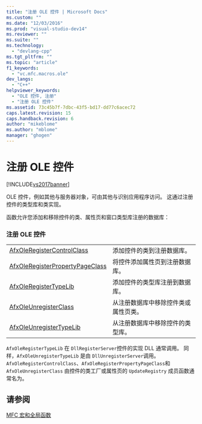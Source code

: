 ```yaml
---
title: "注册 OLE 控件 | Microsoft Docs"
ms.custom: ""
ms.date: "12/03/2016"
ms.prod: "visual-studio-dev14"
ms.reviewer: ""
ms.suite: ""
ms.technology: 
  - "devlang-cpp"
ms.tgt_pltfrm: ""
ms.topic: "article"
f1_keywords: 
  - "vc.mfc.macros.ole"
dev_langs: 
  - "C++"
helpviewer_keywords: 
  - "OLE 控件, 注册"
  - "注册 OLE 控件"
ms.assetid: 73c45b7f-7dbc-43f5-bd17-dd77c6acec72
caps.latest.revision: 15
caps.handback.revision: 6
author: "mikeblome"
ms.author: "mblome"
manager: "ghogen"
---
```

# 注册 OLE 控件
[!INCLUDE[vs2017banner](../../assembler/inline/includes/vs2017banner.md)]

OLE 控件，例如其他与服务器对象，可由其他与识别应用程序访问。  这通过注册控件的类型库和类实现。  
  
 函数允许您添加和移除控件的类、属性页和窗口类型库注册的数据库：  
  
### 注册 OLE 控件  
  
|||  
|-|-|  
|[AfxOleRegisterControlClass](../Topic/AfxOleRegisterControlClass.md)|添加控件的类到注册数据库。|  
|[AfxOleRegisterPropertyPageClass](../Topic/AfxOleRegisterPropertyPageClass.md)|将控件添加属性页到注册数据库。|  
|[AfxOleRegisterTypeLib](../Topic/AfxOleRegisterTypeLib.md)|添加控件的类型库注册到数据库。|  
|[AfxOleUnregisterClass](../Topic/AfxOleUnregisterClass.md)|从注册数据库中移除控件类或属性页类。|  
|[AfxOleUnregisterTypeLib](../Topic/AfxOleUnregisterTypeLib.md)|从注册数据库中移除控件的类型库。|  
  
 `AfxOleRegisterTypeLib` 在 `DllRegisterServer`控件的实现 DLL 通常调用。  同样，`AfxOleUnregisterTypeLib` 是由 `DllUnregisterServer`调用。  `AfxOleRegisterControlClass`、`AfxOleRegisterPropertyPageClass`和 `AfxOleUnregisterClass` 由控件的类工厂或属性页的 `UpdateRegistry` 成员函数通常名为。  
  
## 请参阅  
 [MFC 宏和全局函数](../../mfc/reference/mfc-macros-and-globals.md)
